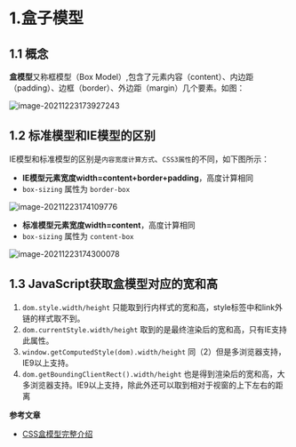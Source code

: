 # 1.盒子模型

## 1.1 概念

**盒模型**又称框模型（Box Model）,包含了元素内容（content）、内边距（padding）、边框（border）、外边距（margin）几个要素。如图：

![image-20211223173927243](D:\前端学习\zhanglongli\document-library\css\基础.assets\image-20211223173927243.png)

## 1.2 标准模型和IE模型的区别

IE模型和标准模型的区别是`内容宽度计算方式`、`CSS3属性`的不同，如下图所示：

- **IE模型元素宽度width=content+border+padding**，高度计算相同
- `box-sizing` 属性为 `border-box`

![image-20211223174109776](D:\前端学习\zhanglongli\document-library\css\基础.assets\image-20211223174109776.png)

- **标准模型元素宽度width=content**，高度计算相同
- `box-sizing` 属性为 `content-box`

![image-20211223174300078](D:\前端学习\zhanglongli\document-library\css\基础.assets\image-20211223174300078.png)

## 1.3 JavaScript获取盒模型对应的宽和高

1. `dom.style.width/height` 只能取到行内样式的宽和高，style标签中和link外链的样式取不到。
2. `dom.currentStyle.width/height` 取到的是最终渲染后的宽和高，只有IE支持此属性。
3. `window.getComputedStyle(dom).width/height` 同（2）但是多浏览器支持，IE9以上支持。
4. `dom.getBoundingClientRect().width/height` 也是得到渲染后的宽和高，大多浏览器支持。IE9以上支持，除此外还可以取到相对于视窗的上下左右的距离

**参考文章**

- [CSS盒模型完整介绍](https://segmentfault.com/a/1190000013069516)

